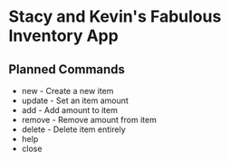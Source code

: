 # Stacy and Kevin's Fabulous Inventory App

## Planned Commands

* new - Create a new item
* update - Set an item amount
* add - Add amount to item
* remove - Remove amount from item
* delete - Delete item entirely
* help
* close
